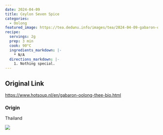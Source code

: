 ```yaml
---
date: 2024-04-09
title: Ceylon Seven Spice
categories:
  - Oolong
featured_image: https://tea.dedunu.info/images/tea/2024-04-09-gabaron-oolong-1.jpeg
recipe:
  servings: 2g
  prep: 3 min
  cook: 90°C
  ingredients_markdown: |-
    * N/A
  directions_markdown: |-
    1. Nothing special.
---
```


## Original Link

<https://www.hotsoup.nl/en/gabaron-oolong-thee-bio.html>

### Origin

Thailand

![](https://tea.dedunu.info/images/tea/2024-04-09-gabaron-oolong-2.jpeg)